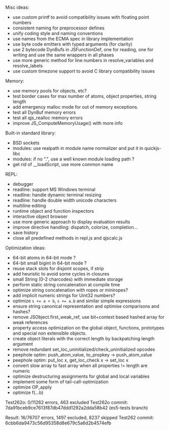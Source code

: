 Misc ideas:
- use custom printf to avoid compatibility issues with floating point numbers
- consistent naming for preprocessor defines
- unify coding style and naming conventions
- use names from the ECMA spec in library implementation
- use byte code emitters with typed arguments (for clarity)
- use 2 bytecode DynBufs in JSFunctionDef, one for reading, one for writing
  and use the same wrappers in all phases
- use more generic method for line numbers in resolve_variables and resolve_labels
- use custom timezone support to avoid C library compatibility issues

Memory:
- use memory pools for objects, etc?
- test border cases for max number of atoms, object properties, string length
- add emergency malloc mode for out of memory exceptions.
- test all DynBuf memory errors
- test all qjs_realloc memory errors
- improve JS_ComputeMemoryUsage() with more info

Built-in standard library:
- BSD sockets
- modules: use realpath in module name normalizer and put it in quickjs-libc
- modules: if no ".", use a well known module loading path ?
- get rid of __loadScript, use more common name

REPL:
- debugger
- readline: support MS Windows terminal
- readline: handle dynamic terminal resizing
- readline: handle double width unicode characters
- multiline editing
- runtime object and function inspectors
- interactive object browser
- use more generic approach to display evaluation results
- improve directive handling: dispatch, colorize, completion...
- save history
- close all predefined methods in repl.js and qjscalc.js

Optimization ideas:
- 64-bit atoms in 64-bit mode ?
- 64-bit small bigint in 64-bit mode ?
- reuse stack slots for disjoint scopes, if strip
- add heuristic to avoid some cycles in closures
- small String (0-2 charcodes) with immediate storage
- perform static string concatenation at compile time
- optimize string concatenation with ropes or miniropes?
- add implicit numeric strings for Uint32 numbers?
- optimize `s += a + b`, `s += a.b` and similar simple expressions
- ensure string canonical representation and optimise comparisons and hashes?
- remove JSObject.first_weak_ref, use bit+context based hashed array for weak references
- property access optimization on the global object, functions,
  prototypes and special non extensible objects.
- create object literals with the correct length by backpatching length argument
- remove redundant set_loc_uninitialized/check_uninitialized opcodes
- peephole optim: push_atom_value, to_propkey -> push_atom_value
- peephole optim: put_loc x, get_loc_check x -> set_loc x
- convert slow array to fast array when all properties != length are numeric
- optimize destructuring assignments for global and local variables
- implement some form of tail-call-optimization
- optimize OP_apply
- optimize f(...b)

Test262o:   0/11262 errors, 463 excluded
Test262o commit: 7da91bceb9ce7613f87db47ddd1292a2dda58b42 (es5-tests branch)

Result: 16/76707 errors, 1497 excluded, 8237 skipped
Test262 commit: 6cbb6da9473c56d95358d8e679c5a6d2b4574efb
